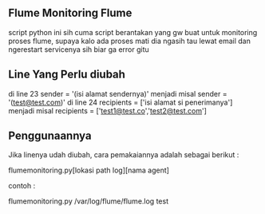 ## Flume Monitoring Flume
script python ini sih cuma script berantakan yang gw buat untuk monitoring proses flume, supaya kalo ada proses mati dia ngasih tau lewat email dan ngerestart servicenya sih biar ga error gitu

## Line Yang Perlu diubah

di line 23 sender = '(isi alamat sendernya)' menjadi misal sender = '(test@test.com)'
di line 24 recipients = ['isi alamat si penerimanya'] menjadi misal recipients = ['test1@test.co','test2@test.com']

## Penggunaannya

Jika linenya udah diubah, cara pemakaiannya adalah sebagai berikut :


flumemonitoring.py<spasi>[lokasi path log]<spasi>[nama agent]


contoh :

flumemonitoring.py /var/log/flume/flume.log test

